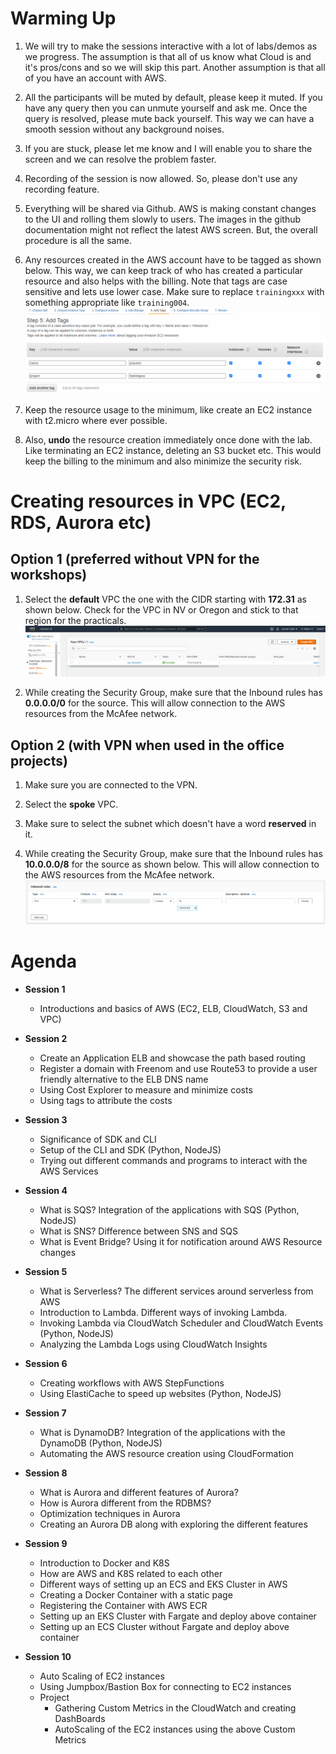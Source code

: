 
# Warming Up

1. We will try to make the sessions interactive with a lot of labs/demos as we progress. The assumption is that all of us know what Cloud is and it's pros/cons and so we will skip this part. Another assumption is that all of you have an account with AWS.

1. All the participants will be muted by default, please keep it muted. If you have any query then you can unmute yourself and ask me. Once the query is resolved, please mute back yourself. This way we can have a smooth session without any background noises.

1. If you are stuck, please let me know and I will enable you to share the screen and we can resolve the problem faster.

1. Recording of the session is now allowed. So, please don't use any recording feature.

1. Everything will be shared via Github. AWS is making constant changes to the UI and rolling them slowly to users. The images in the github documentation might not reflect the latest AWS screen. But, the overall procedure is all the same.

1. Any resources created in the AWS account have to be tagged as shown below. This way, we can keep track of who has created a particular resource and also helps with the billing. Note that tags are case sensitive and lets use lower case. Make sure to replace `trainingxxx` with something appropriate like `training004`.\
![](images/2021-04-24-13-26-25.png)

1. Keep the resource usage to the minimum, like create an EC2 instance with t2.micro where ever possible.

1. Also, **undo** the resource creation immediately once done with the lab. Like terminating an EC2 instance, deleting an S3 bucket etc. This would keep the billing to the minimum and also minimize the security risk.

# Creating resources in VPC (EC2, RDS, Aurora etc)

## Option 1 (preferred without VPN for the workshops)

1. Select the **default** VPC the one with the CIDR starting with **172.31** as shown below. Check for the VPC in NV or Oregon and stick to that region for the practicals.
![](images/2021-04-26-14-00-31.png)

1. While creating the Security Group, make sure that the Inbound rules has **0.0.0.0/0** for the source. This will allow connection to the AWS resources from the McAfee network.

## Option 2 (with VPN when used in the office projects)

1. Make sure you are connected to the VPN.

1. Select the **spoke** VPC.

1. Make sure to select the subnet which doesn't have a word **reserved** in it.

1. While creating the Security Group, make sure that the Inbound rules has **10.0.0.0/8** for the source as shown below. This will allow connection to the AWS resources from the McAfee network.\
![](images/2021-04-03-16-12-21.png)



# Agenda

- **Session 1**

    - Introductions and basics of AWS (EC2, ELB, CloudWatch, S3 and VPC)

- **Session 2**

    - Create an Application ELB and showcase the path based routing
    - Register a domain with Freenom and use Route53 to provide a user friendly alternative to the ELB DNS name
    - Using Cost Explorer to measure and minimize costs
    - Using tags to attribute the costs

- **Session 3**

    - Significance of SDK and CLI
    - Setup of the CLI and SDK (Python, NodeJS)
    - Trying out different commands and programs to interact with the AWS Services

- **Session 4**

    - What is SQS? Integration of the applications with SQS (Python, NodeJS)
    - What is SNS? Difference between SNS and SQS
    - What is Event Bridge? Using it for notification around AWS Resource changes

- **Session 5**

    - What is Serverless? The different services around serverless from AWS
    - Introduction to Lambda. Different ways of invoking Lambda.
    - Invoking Lambda via CloudWatch Scheduler and CloudWatch Events  (Python, NodeJS)
    - Analyzing the Lambda Logs using CloudWatch Insights

- **Session 6**

    - Creating workflows with AWS StepFunctions
    - Using ElastiCache to speed up websites (Python, NodeJS)

- **Session 7**

    - What is DynamoDB? Integration of the applications with the DynamoDB (Python, NodeJS)
    - Automating the AWS resource creation using CloudFormation

- **Session 8**

    - What is Aurora and different features of Aurora?
    - How is Aurora different from the RDBMS?
    - Optimization techniques in Aurora
    - Creating an Aurora DB along with exploring the different features

- **Session 9**

    - Introduction to Docker and K8S
    - How are AWS and K8S related to each other
    - Different ways of setting up an ECS and EKS Cluster in AWS
    - Creating a Docker Container with a static page
    - Registering the Container with AWS ECR
    - Setting up an EKS Cluster with Fargate and deploy above container
    - Setting up an ECS Cluster without Fargate and deploy above container

- **Session 10**

    - Auto Scaling of EC2 instances
    - Using Jumpbox/Bastion Box for connecting to EC2 instances
    - Project
        - Gathering Custom Metrics in the CloudWatch and creating DashBoards
        - AutoScaling of the EC2 instances using the above Custom Metrics
